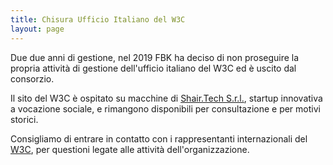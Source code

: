 ```yaml
---
title: Chisura Ufficio Italiano del W3C
layout: page
---
```

Due due anni di gestione, nel 2019 FBK ha deciso di non proseguire la
propria attività di gestione dell'ufficio italiano del W3C ed è uscito
dal consorzio.

Il sito del W3C è ospitato su macchine di [Shair.Tech
S.r.l.](https://shair.tech), startup innovativa a vocazione sociale, e
rimangono disponibili per consultazione e per motivi storici.

Consigliamo di entrare in contatto con i rappresentanti internazionali
del [W3C](https://www.w3.org/), per questioni legate alle attività
dell'organizzazione.